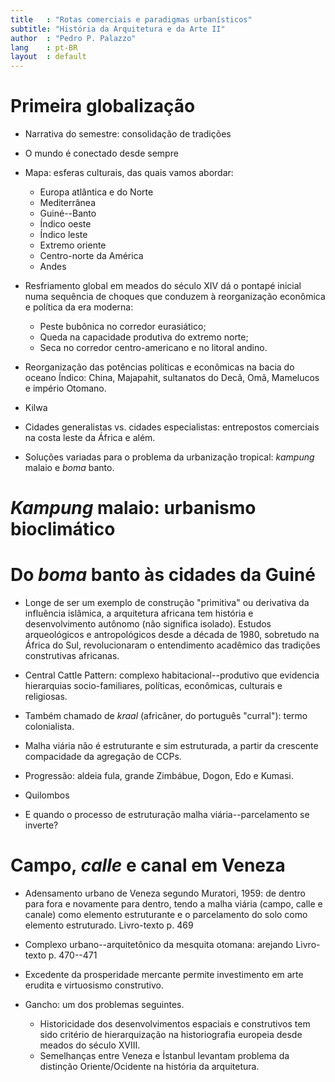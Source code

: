 ```yaml
---
title   : "Rotas comerciais e paradigmas urbanísticos"
subtitle: "História da Arquitetura e da Arte II"
author  : "Pedro P. Palazzo"
lang    : pt-BR
layout  : default
---
```


Primeira globalização
=====================

- Narrativa do semestre: consolidação de tradições

- O mundo é conectado desde sempre

- Mapa: esferas culturais, das quais vamos abordar:
  - Europa atlântica e do Norte
  - Mediterrânea
  - Guiné--Banto
  - Índico oeste
  - Índico leste
  - Extremo oriente
  - Centro-norte da América
  - Andes

- Resfriamento global em meados do século XIV dá o pontapé inicial numa
  sequência de choques que conduzem à reorganização econômica e política
  da era moderna:
  - Peste bubônica no corredor eurasiático;
  - Queda na capacidade produtiva do extremo norte;
  - Seca no corredor centro-americano e no litoral andino.

- Reorganização das potências políticas e econômicas na bacia do oceano
  Índico: China, Majapahit, sultanatos do Decã, Omã, Mamelucos e império
  Otomano.

- Kilwa

- Cidades generalistas vs. cidades especialistas: entrepostos comerciais
  na costa leste da África e além.

- Soluções variadas para o problema da urbanização tropical: *kampung*
  malaio e *boma* banto.

*Kampung* malaio: urbanismo bioclimático
========================================

Do *boma* banto às cidades da Guiné
=================================

- Longe de ser um exemplo de construção "primitiva" ou derivativa da
  influência islâmica, a arquitetura africana tem história e
  desenvolvimento autônomo (não significa isolado). Estudos
  arqueológicos e antropológicos desde a década de 1980, sobretudo na
  África do Sul, revolucionaram o entendimento acadêmico das tradições
  construtivas africanas.

- Central Cattle Pattern: complexo habitacional--produtivo que evidencia
  hierarquias socio-familiares, políticas, econômicas, culturais e religiosas.

- Também chamado de *kraal* (africâner, do português "curral"): termo
  colonialista.

- Malha viária não é estruturante e sim estruturada, a partir da
  crescente compacidade da agregação de CCPs.

- Progressão: aldeia fula, grande Zimbábue, Dogon, Edo e Kumasi.
- Quilombos

- E quando o processo de estruturação malha viária--parcelamento se
  inverte?

Campo, *calle* e canal em Veneza
==============================

- Adensamento urbano de Veneza segundo Muratori, 1959: de dentro para
  fora e novamente para dentro, tendo a malha viária (campo, calle e
  canale) como elemento estruturante e o parcelamento do solo como
  elemento estruturado.
  Livro-texto p. 469

- Complexo urbano--arquitetônico da mesquita otomana: arejando
  Livro-texto p. 470--471

- Excedente da prosperidade mercante permite investimento em arte
  erudita e virtuosismo construtivo.

- Gancho: um dos problemas seguintes.
  - Historicidade dos desenvolvimentos espaciais e construtivos tem sido
    critério de hierarquização na historiografia europeia desde meados
    do século XVIII.
  - Semelhanças entre Veneza e İstanbul levantam problema da distinção
    Oriente/Ocidente na história da arquitetura.

